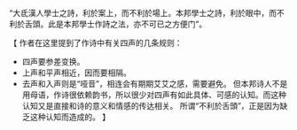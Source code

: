 “大氐漢人學士之詩，利於案上，而不利於場上。本邦學士之詩，利於眼中，而不利於舌頭。此是本邦學士作詩之法，亦不可已之方便门”。

【
作者在这里提到了作诗中有关四声的几条规则：
- 四声要参差变换。
- 上声和平声相近，因而要相隔。
- 去声和入声则是“哑音”，相连会有期期艾艾之感，需要避免。
但本邦诗人不是用母语，作诗很依赖韵书，所以很少对四声有如此具体、可感的认知。而这种认知又是直接和诗的意义和情感的传达相关。
所谓“不利於舌頭”，正是因为缺乏这种认知而造成的。
】